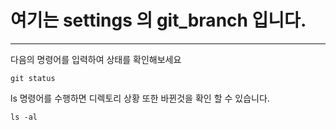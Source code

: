 # 여기는 settings 의 git_branch 입니다.
---

다음의 명령어를 입력하여 상태를 확인해보세요 
```shell
git status 
```

ls 명령어를 수행하면 디렉토리 상황 또한 바뀐것을 확인 할 수 있습니다.
```shell
ls -al
```
